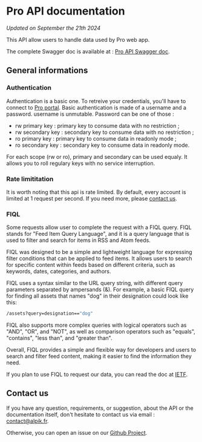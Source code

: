# Pro API documentation

_Updated on September the 21th 2024_

This API allow users to handle data used by Pro web app.

The complete Swagger doc is available at : 
[Pro API Swagger doc](https://api.alpik.fr/pro/v1/swagger/).

## General informations

### Authentication

Authentication is a basic one. To retreive your credentials, you'll have to
connect to [Pro portal](https://pro.alpik.fr). Basic authentication is made of a
username and a password. username is unmutable. Password can be one of those :

* rw primary key : primary key to consume data with no restriction ;
* rw secondary key : secondary key to consume data with no restriction ;
* ro primary key : primary key to consume data in readonly mode ;
* ro secondary key : secondary key to consume data in readonly mode.

For each scope (rw or ro), primary and secondary can be used equaly. It allows
you to roll regulary keys with no service interruption.

### Rate limititation

It is worth noting that this api is rate limited. By default, every account is
limited at 1 request per second. If you need more, please [contact us](#contact-us).

### FIQL

Some requests allow user to complete the request with a FIQL query. FIQL stands
for "Feed Item Query Language", and it is a query language that is used to
filter and search for items in RSS and Atom feeds.

FIQL was designed to be a simple and lightweight language for expressing filter
conditions that can be applied to feed items. It allows users to search for
specific content within feeds based on different criteria, such as keywords,
dates, categories, and authors.

FIQL uses a syntax similar to the URL query string, with different query
parameters separated by ampersands (&). For example, a basic FIQL query for
finding all assets that names "dog" in their designation could look
like this:

```bash
/assets?query=designation=="dog"
```

FIQL also supports more complex queries with logical operators such as "AND",
"OR", and "NOT", as well as comparison operators such as "equals", "contains",
"less than", and "greater than".

Overall, FIQL provides a simple and flexible way for developers and users to
search and filter feed content, making it easier to find the information they
need.

If you plan to use FIQL to request our data, you can read the doc at
[IETF](https://datatracker.ietf.org/doc/html/draft-nottingham-atompub-fiql-00).

## Contact us

If you have any question, requirements, or suggestion, about the API or the
documentation itself, don't hesitate to contact us via email : 
[contact@alpik.fr](mailto:contact@alpik.fr?subject=About%20Pro%20API%20v1).

Otherwise, you can open an issue on our [Github Project](https://github.com/ALPIK-Lab/pro_api_doc/issues).
